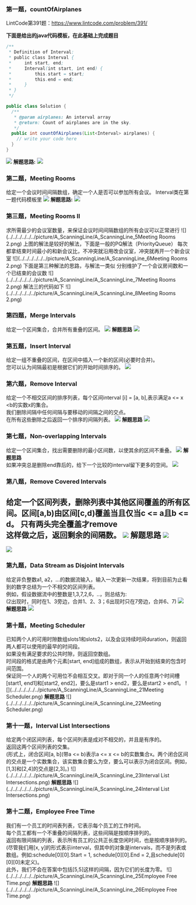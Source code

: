 ### 第一题，countOfAirplanes
LintCode第391题：https://www.lintcode.com/problem/391/

**下面是给出的java代码模板，在此基础上完成题目**
```Java
/**
 * Definition of Interval:
 * public class Interval {
 *     int start, end;
 *     Interval(int start, int end) {
 *         this.start = start;
 *         this.end = end;
 *     }
 * }
 */

public class Solution {
  /**
   * @param airplanes: An interval array
   * @return: Count of airplanes are in the sky.
   */
  public int countOfAirplanes(List<Interval> airplanes) {
    // write your code here
  }
}
```
![](../../../../../../picture/A_ScanningLine/A_ScanningLine_1countOfAirplanes.png)
**解题思路:**
![](../../../../../../picture/A_ScanningLine/A_ScanningLine_2countOfAirplanes.png)

### 第二题，Meeting Rooms
给定一个会议时间间隔数组，确定一个人是否可以参加所有会议。
Interval类在第一题代码模板里
![](../../../../../../picture/A_ScanningLine/A_ScanningLine_3Meeting%20Rooms.png)
**解题思路:**
![](../../../../../../picture/A_ScanningLine/A_ScanningLine_4Meeting%20Rooms.png)

### 第三题，Meeting Rooms Ⅱ
求所需最少的会议室数量，来保证会议时间间隔数组的所有会议可以正常进行
![](../../../../../../picture/A_ScanningLine/A_ScanningLine_5Meeting Rooms 2.png)
上图的解法是较好的解法，下面是一般的PQ解法（PriorityQueue）
每次都拿结束时间最小的和新会议比，不冲突就沿用改会议室，冲突就再开一个新会议室
![](../../../../../../picture/A_ScanningLine/A_ScanningLine_6Meeting Rooms 2.png)
下面是第三种解法的思路，与解法一类似
分别维护了一个会议房间数和一个已结束的会议数
![](../../../../../../picture/A_ScanningLine/A_ScanningLine_7Meeting Rooms 2.png)
解法三的代码如下
![](../../../../../../picture/A_ScanningLine/A_ScanningLine_8Meeting Rooms 2.png)

### 第四题，Merge Intervals
给定一个区间集合，合并所有重叠的区间。
![](../../../../../../picture/A_ScanningLine/A_ScanningLine_9Merge%20Intervals.png)
**解题思路**
![](../../../../../../picture/A_ScanningLine/A_ScanningLine_10Merge%20Intervals.png)

### 第五题，Insert Interval
给定一组不重叠的区间，在区间中插入一个新的区间(必要时合并)。  
您可以认为间隔最初是根据它们的开始时间排序的。
![](../../../../../../picture/A_ScanningLine/A_ScanningLine_11Insert%20Interval.png)

### 第六题，Remove Interval
给定一个不相交区间的排序列表，每个区间interval [i] = [a, b],表示满足a <= x <b的实数x的集合。  
我们删除间隔中任何间隔与要移动的间隔之间的交点。   
在所有这些删除之后返回一个排序的间隔列表。
![](../../../../../../picture/A_ScanningLine/A_ScanningLine_12Remove%20Interval.png)
**解题思路**
![](../../../../../../picture/A_ScanningLine/A_ScanningLine_13Remove%20Interval.png)

### 第七题，Non-overlapping Intervals
给定一个区间集合，找出需要删除的最小区间数，以使其余的区间不重叠。
![](../../../../../../picture/A_ScanningLine/A_ScanningLine_14Non-overlapping%20Intervals.png)
**解题思路**   
如果冲突总是删除end靠后的，给下一个比较的interval留下更多的空间。
![](../../../../../../picture/A_ScanningLine/A_ScanningLine_15Non-overlapping%20Intervals.png)

### 第八题，Remove Covered Intervals
给定一个区间列表，删除列表中其他区间覆盖的所有区间。区间[a,b)由区间[c,d)覆盖当且仅当c <= a且b <= d。
只有两头完全覆盖才remove  
这样做之后，返回剩余的间隔数。
![](../../../../../../picture/A_ScanningLine/A_ScanningLine_16Remove%20Covered%20Intervals.png)
**解题思路**
![](../../../../../../picture/A_ScanningLine/A_ScanningLine_17Remove%20Covered%20Intervals.png)
---
![](../../../../../../picture/A_ScanningLine/A_ScanningLine_18Remove%20Covered%20Intervals.png)

### 第九题，Data Stream as Disjoint Intervals
给定非负整数a1, a2，…的数据流输入，输入一次更新一次结果，将到目前为止看到的数字总结为一个不相交的区间列表。  
例如，假设数据流中的整数是1,3,7,2,6，..，则总结为:  
(2出现时，同时在1、3旁边，合并1、2、3；6出现时只在7旁边，合并6、7)
![](../../../../../../picture/A_ScanningLine/A_ScanningLine_19Data%20Stream%20as%20Disjoint%20Intervals.png)
**解题思路**
![](../../../../../../picture/A_ScanningLine/A_ScanningLine_20Data%20Stream%20as%20Disjoint%20Intervals.png)

### 第十题，Meeting Scheduler
已知两个人的可用时隙数组slots1和slots2，以及会议持续时间duration，则返回两人都可以使用的最早的时间段。  
如果没有满足要求的公共时隙，则返回空数组。  
时间段的格式是由两个元素[start, end]组成的数组，表示从开始到结束的包含时间范围。  
保证同一个人的两个可用位不会相互交叉。即对于同一个人的任意两个时间槽[start1, end1]和[start2, end2]，要么是start1 > end2，要么是start2 > end1。
![](../../../../../../picture/A_ScanningLine/A_ScanningLine_21Meeting Scheduler.png)
**解题思路**
![](../../../../../../picture/A_ScanningLine/A_ScanningLine_22Meeting Scheduler.png)

### 第十一题，Interval List Intersections
给定两个闭区间列表，每个区间列表是成对不相交的，并且是有序的。  
返回这两个区间列表的交集。   
(形式上，闭合区间[a, b](带a <= b)表示a <= x <= b的实数集合x。两个闭合区间的交点是一个实数集合，该实数集合要么为空，要么可以表示为闭合区间。例如，[1,3]和[2,4]的交点是[2,3]。)
![](../../../../../../picture/A_ScanningLine/A_ScanningLine_23Interval List Intersections.png)
**解题思路**
![](../../../../../../picture/A_ScanningLine/A_ScanningLine_24Interval List Intersections.png)

### 第十二题，Employee Free Time
我们有一个员工的时间表列表，它表示每个员工的工作时间。  
每个员工都有一个不重叠的间隔列表，这些间隔是按顺序排列的。  
返回有限间隔的列表，表示所有员工的公共正长度空闲时间，也是按顺序排列的。  
(尽管我们用[x, y]的形式表示interval，但其中的对象是intervals，而不是列表或数组。例如:schedule[0][0].Start = 1, schedule[0][0].End = 2,且schedule[0][0][0]未定义)。  
此外，我们不会在答案中包括[5,5]这样的间隔，因为它们的长度为零。
![](../../../../../../picture/A_ScanningLine/A_ScanningLine_25Employee Free Time.png)
**解题思路**
![](../../../../../../picture/A_ScanningLine/A_ScanningLine_26Employee Free Time.png)





